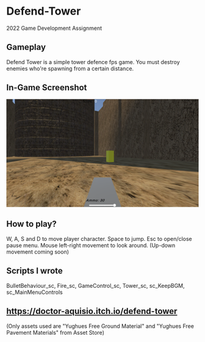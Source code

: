 # Defend-Tower
2022 Game Development Assignment

## Gameplay
Defend Tower is a simple tower defence fps game. You must destroy enemies who're spawning from a certain distance.

## In-Game Screenshot
![](ingamepicture.png)

## How to play?
W, A, S and D to move player character.
Space to jump.
Esc to open/close pause menu.
Mouse left-right movement to look around. (Up-down movement coming soon)

## Scripts I wrote 
BulletBehaviour_sc,
Fire_sc,
GameControl_sc,
Tower_sc,
sc_KeepBGM,
sc_MainMenuControls


## https://doctor-aquisio.itch.io/defend-tower

(Only assets used are "Yughues Free Ground Material" and "Yughues Free Pavement Materials" from Asset Store)

